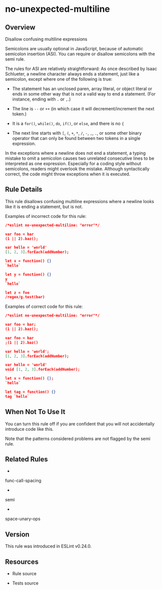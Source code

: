 

# no-unexpected-multiline
## Overview

Disallow confusing multiline expressions

Semicolons are usually optional in JavaScript, because of automatic semicolon insertion (ASI). You can require or disallow semicolons with the semi  rule.

The rules for ASI are relatively straightforward: As once described by Isaac Schlueter, a newline character always ends a statement, just like a semicolon, except where one of the following is true:


- The statement has an unclosed paren, array literal, or object literal or ends in some other way that is not a valid way to end a statement. (For instance, ending with `.` or `,`.)

- The line is `--` or `++` (in which case it will decrement/increment the next token.)

- It is a `for()`, `while()`, `do`, `if()`, or `else`, and there is no `{`

- The next line starts with `[`, `(`, `+`, `*`, `/`, `-`, `,`, `.`, or some other binary operator that can only be found between two tokens in a single expression.

In the exceptions where a newline does not end a statement, a typing mistake to omit a semicolon causes two unrelated consecutive lines to be interpreted as one expression. Especially for a coding style without semicolons, readers might overlook the mistake. Although syntactically correct, the code might throw exceptions when it is executed.

## Rule Details

This rule disallows confusing multiline expressions where a newline looks like it is ending a statement, but is not.

Examples of incorrect code for this rule:


```json
/*eslint no-unexpected-multiline: "error"*/

var foo = bar
(1 || 2).baz();

var hello = 'world'
[1, 2, 3].forEach(addNumber);

let x = function() {}
`hello`

let y = function() {}
y
`hello`

let z = foo
/regex/g.test(bar)
```

Examples of correct code for this rule:


```json
/*eslint no-unexpected-multiline: "error"*/

var foo = bar;
(1 || 2).baz();

var foo = bar
;(1 || 2).baz()

var hello = 'world';
[1, 2, 3].forEach(addNumber);

var hello = 'world'
void [1, 2, 3].forEach(addNumber);

let x = function() {};
`hello`

let tag = function() {}
tag `hello`
```

## When Not To Use It

You can turn this rule off if you are confident that you will not accidentally introduce code like this.

Note that the patterns considered problems are not flagged by the semi  rule.

## Related Rules


- 
func-call-spacing 

- 
semi 

- 
space-unary-ops 

## Version

This rule was introduced in ESLint v0.24.0.

## Resources


- Rule source 

- Tests source 

